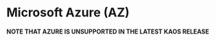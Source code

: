 # Microsoft Azure (AZ)

**NOTE THAT AZURE IS UNSUPPORTED IN THE LATEST KAOS RELEASE**

<!---
### Getting Started

There are quite a few number of variables that are required to connect Terraform and Azure. For security purposes,
it is ideal to have them read as environment variables rather then push and distribute in Git. The following variables
need to be sourced as environment variables.

```
$ export TF_VAR_CLIENT_ID=xxx-xxx-xxxx-xxxx-xxxx
$ export TF_VAR_CLIENT_SECRET=xxx-xxx-xxxx-xxxx-xxxx
$ export TF_VAR_SERVICE_PRINCIPAL_ID=xxx-xxx-xxxx-xxxx-xxxx
$ export TF_VAR_SERVICE_PRINCIPAL_SECRET=xxx-xxx-xxxx-xxxx-xxxx
$ export TF_VAR_SUBSCRIPTION_ID=xxx-xxx-xxxx-xxxx-xxxx
$ export TF_VAR_TENANT_ID=xxx-xxx-xxxx-xxxx-xxxx
$ export ARM_ACCESS_KEY=xxx-xxx-xxxx-xxxx-xxxx
$ export TF_VAR_registry_email=<your-azure@email>
$ export TF_VAR_admin_username=<your-admin-username>
```

### Tests with InSpec

InSpec is a tool written in Ruby that tests the different aspects of the infrastructure on different cloud
platforms. For that, one needs to simply install the inspec gem. The Gemfile is already present that can be used to
install it.

Now, to test the environment for Terraform, one needs to export an environment variable to avoid code redundancy.

```
$ export ENVIRONMENT=dev
$ inspec exec integration/ -t azure://
```

The supported environments are *dev*, *stage* and *prod*.

### Credentials

To provide the Azure specific credentials, one can either export them as environment variables or store them in a file.
The following Environment variables are required

```
$ export SUBSCRIPTION_ID=xxxx-xxxxx-xxxx-xxxxx-xx-xxxxx
$ export CLIENT_ID=xxxx-xxxxx-xxxx-xxxxx-xx-xxxxx
$ export CLIENT_SECRET=xxxx-xxxxx-xxxx-xxxxx-xx-xxxxx
$ export TENANT_ID=xxxx-xxxxx-xxxx-xxxxx-xx-xxxxx
```

To store them as a file, create a hidden file in the home folder in the following format

```
$ mkdir ~/.azure/credentials

[xxxx-xxxxx-YOUR_SUBSCRIPTION_ID-xxxxx-xx-xxxxx]
client_id=xxxx-xxxxx-xxxx-xxxxx-xx-xxxxx
client_secret=xxxx-xxxxx-xxxx-xxxxx-xx-xxxxx
tenant_id=xxxx-xxxxx-xxxx-xxxxx-xx-xxxxx

```

### Kubectl
To avoid cluttering the main kubeconfig file (i.e. ``~/.kube/config ``) with several cluster definition 
we save an environment specific kubeconfig in each environment. To be able to interact with your deployed 
kubernetes cluster via kubectl you need to have the following environment variable set:
```
export KUBECONFIG=$(pwd)/envs/<your-desireder-env>/kubeconfig_kaos-2-<your-desireder-env>

``` 
-->
